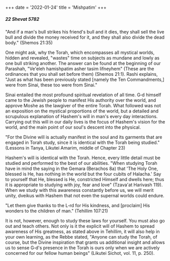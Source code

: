 +++
date = '2022-01-24'
title = 'Mishpatim'
+++

##### 22 Shevat 5782

"And if a man's bull strikes his friend's bull and it dies, they shall sell the live bull and divide the money received for it, and they shall also divide the dead body." (Shemos 21:35)

One might ask, why the Torah, which encompasses all mystical worlds, hidden and revealed, "wastes" time on subjects as mundane and lowly as one bull striking another. The answer can be found at the beginning of our Parashah, "Ve'eleh hamishpatim asher tasim lifneyhem" (These are the ordinances that you shall set before them) (Shemos 21:1). Rashi explains, "Just as what has been previously stated [namely the Ten Commandments,] were from Sinai, these too were from Sinai."

Sinai entailed the most profound spiritual revelation of all time. G‑d himself came to the Jewish people to manifest His authority over the world, and approve Moshe as the lawgiver of the entire Torah. What followed was not an exposition on the mystical proportions of the world, but a detailed and scrupulous explanation of Hashem's will in man's every day interactions. Carrying out this will in our daily lives is the focus of Hashem's vision for the world, and the main point of our soul's descent into the physical.

"For the Divine will is actually manifest in the soul and its garments that are engaged in Torah study, since it is identical with the Torah being studied." (Lessons in Tanya, Likutei Amarim, middle of Chapter 23)

Hashem's will is identical with the Torah. Hence, every little detail must be studied and performed to the best of our abilities. "When studying Torah have in mind the saying in the Gemara (Berachos 8a) that 'The Holy One, blessed is He, has nothing in the world but the four cubits of Halacha.' Say to yourself that He, blessed is He, constricted Himself and dwells here; thus it is appropriate to studying with joy, fear and love" (Tzava'at Harivash 119). When we study with this awareness constantly before us, we will merit unity, dveikus with Hashem that not even the supernal worlds could endure.

"Let them give thanks to the L‑rd for His kindness, and [proclaim] His wonders to the children of man." (Tehillim 107:21)

It is not, however, enough to study these laws for yourself. You must also go out and teach others. Not only is it the explicit will of Hashem to spread awareness of His greatness, as stated above in Tehillim, it will also help in your own learning, as the Rebbe stated, "Anyone can study the Torah, of course, but the Divine inspiration that grants us additional insight and allows us to sense G‑d's presence in the Torah is ours only when we are actively concerned for our fellow human beings" (Likutei Sichot, vol. 11, p. 250).
